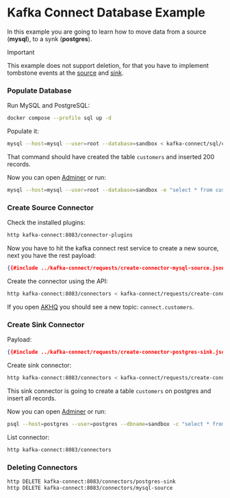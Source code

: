 # Kafka Connect Database Example

In this example you are going to learn how to move data from a source (**mysql**),
to a synk (**postgres**).

> [!IMPORTANT]
> This example does not support deletion, for that you have to implement tombstone events at the [source](https://debezium.io/documentation/reference/connectors/postgresql.html#postgresql-tombstone-events) and [sink](https://docs.confluent.io/kafka-connect-jdbc/current/sink-connector/index.html#jdbc-sink-delete-mode).

### Populate Database

Run MySQL and PostgreSQL:

```bash
docker compose --profile sql up -d
```

Populate it:

```bash
mysql --host=mysql --user=root --database=sandbox < kafka-connect/sql/customers.sql
```

That command should have created the table `customers` and inserted 200 records.

Now you can open [Adminer](http://localhost:9090) or run:

```bash
mysql --host=mysql --user=root --database=sandbox -e "select * from customers"
```

### Create Source Connector

Check the installed plugins:

```bash
http kafka-connect:8083/connector-plugins
```

Now you have to hit the kafka connect rest service to create a new source, next you have the rest payload:

```json
{{#include ../kafka-connect/requests/create-connector-mysql-source.json}}
```

Create the connector using the API:

```bash
http kafka-connect:8083/connectors < kafka-connect/requests/create-connector-mysql-source.json
```

If you open [AKHQ](http://localhost:8080) you should see a new topic: `connect.customers`.

### Create Sink Connector

Payload:

```json
{{#include ../kafka-connect/requests/create-connector-postgres-sink.json}}
```

Create sink connector:

```bash
http kafka-connect:8083/connectors < kafka-connect/requests/create-connector-postgres-sink.json
```

This sink connector is going to create a table `customers` on postgres and insert all records.

Now you can open [Adminer](http://localhost:9090) or run:

```bash
psql --host=postgres --user=postgres --dbname=sandbox -c "select * from customers"
```

List connector:

```bash
http kafka-connect:8083/connectors
```

### Deleting Connectors

```bash
http DELETE kafka-connect:8083/connectors/postgres-sink
http DELETE kafka-connect:8083/connectors/mysql-source
```